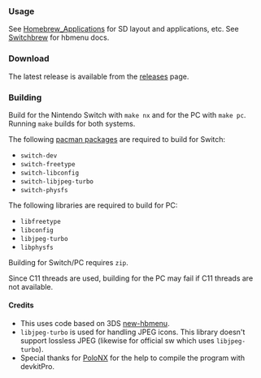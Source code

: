 ### Usage
See [Homebrew_Applications](https://switchbrew.org/wiki/Homebrew_Applications) for SD layout and applications, etc. See [Switchbrew](https://switchbrew.org/wiki/Homebrew_Menu) for hbmenu docs.

### Download
The latest release is available from the [releases](https://github.com/BananeRapeuse//tf-homebrew-launcher/releases/) page.

### Building
Build for the Nintendo Switch with ```make nx``` and for the PC with ```make pc```.
Running ```make``` builds for both systems.

The following [pacman packages](https://devkitpro.org/wiki/devkitPro_pacman) are required to build for Switch:
- `switch-dev`
- `switch-freetype`
- `switch-libconfig`
- `switch-libjpeg-turbo`
- `switch-physfs`

The following libraries are required to build for PC:
- `libfreetype`
- `libconfig`
- `libjpeg-turbo`
- `libphysfs`

Building for Switch/PC requires `zip`.

Since C11 threads are used, building for the PC may fail if C11 threads are not available.

#### Credits

* This uses code based on 3DS [new-hbmenu](https://github.com/fincs/new-hbmenu).
* `libjpeg-turbo` is used for handling JPEG icons. This library doesn't support lossless JPEG (likewise for official sw which uses `libjpeg-turbo`).
* Special thanks for [PoloNX](https://github.com/PoloNX) for the help to compile the program with devkitPro. 

